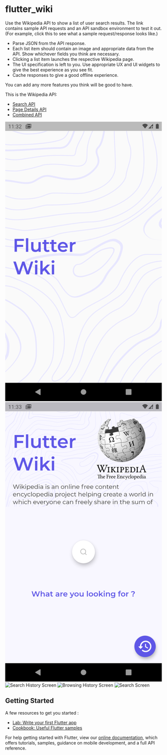 # flutter_wiki

Use the Wikipedia API  to show a list of user search results. The link contains sample API requests and an API sandbox environment to test it out. (For example, click this to see what a sample request/response looks like.)

- Parse JSON from the API response.
- Each list item should contain an image and appropriate data from the API. Show whichever fields you think are necessary.
- Clicking a list item launches the respective Wikipedia page.
- The UI specification is left to you. Use appropriate UX and UI widgets to give the best experience as you see fit.
- Cache responses to give a good offline experience.

You can add any more features you think will be good to have.

This is the Wikipedia API:
- [Search API](https://en.wikipedia.org/w/api.php?action=query&format=json&prop=pageimages%7Cpageterms&generator=prefixsearch&redirects=1&formatversion=2&piprop=thumbnail&pithumbsize=50&pilimit=10&wbptterms=description&gpslimit=10&gpssearch=albert&gpsoffset=0)
- [Page Details API](https://en.wikipedia.org/w/api.php?action=query&prop=info&inprop=url&format=json&pageids=717)
- [Combined API](https://en.wikipedia.org//w/api.php?action=query&format=json&prop=extracts%7Cpageimages%7Cpageterms%7Cinfo&inprop=url&generator=prefixsearch&formatversion=2&piprop=thumbnail&pithumbsize=50&wbptterms=description&exsentences=5&exintro=1&explaintext=1&gpslimit=50&gpssearch=india)

![Splash Screen](https://raw.githubusercontent.com/loud-at-heart/flutter_wiki/master/Screenshots/1.png?token=AITHSNY5635GUQJVLO7YCKDBFR6BO "Splash Screen")
![Home Screen](https://raw.githubusercontent.com/loud-at-heart/flutter_wiki/master/Screenshots/2.png?token=AITHSNY5635GUQJVLO7YCKDBFR6BO "Home Screen")
![Search History Screen](https://raw.github.com/loud-at-heart/flutter_wiki/master/Screenshots/3.png "Search History Screen")
![Browsing History Screen](https://raw.github.com/loud-at-heart/flutter_wiki/master/Screenshots/4.png "Browsing History Screen")
![Search Screen](https://raw.github.com/loud-at-heart/flutter_wiki/master/Screenshots/5.png "Search Screen")


## Getting Started

A few resources to get you started :

- [Lab: Write your first Flutter app](https://flutter.dev/docs/get-started/codelab)
- [Cookbook: Useful Flutter samples](https://flutter.dev/docs/cookbook)

For help getting started with Flutter, view our
[online documentation](https://flutter.dev/docs), which offers tutorials,
samples, guidance on mobile development, and a full API reference.
